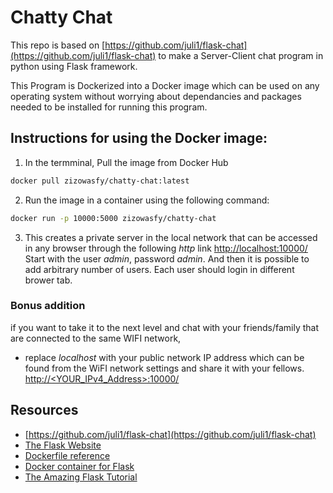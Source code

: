 # Chatty Chat

This repo is based on [https://github.com/juli1/flask-chat](https://github.com/juli1/flask-chat) to make a Server-Client chat program in python using Flask framework. 

This Program is Dockerized into a Docker image which can be used on any operating system without worrying about dependancies and packages 
needed to be installed for running this program.

## Instructions for using the Docker image:
1) In the termminal, Pull the image from Docker Hub

```bash
docker pull zizowasfy/chatty-chat:latest
```

2) Run the image in a container using the following command:

```bash
docker run -p 10000:5000 zizowasfy/chatty-chat
```

3) This creates a private server in the local network that can be accessed in any browser through the following *http* link 
[http://localhost:10000/](http://localhost:10000/)
Start with the user *admin*, password *admin*. And then it is possible to add arbitrary number of users. 
Each user should login in different brower tab.


### Bonus addition
if you want to take it to the next level and chat with your friends/family that are connected to the same WIFI network, 
* replace *localhost* with your public network IP address which can be found from the WiFI network settings and share it with your fellows.
[http://<YOUR_IPv4_Address>:10000/](http://<YOUR_IPv4_Address>:10000/)



## Resources

* [https://github.com/juli1/flask-chat](https://github.com/juli1/flask-chat)
* [The Flask Website](http://flask.pocoo.org/)
* [Dockerfile reference](https://docs.docker.com/engine/reference/builder/)
* [Docker container for Flask](http://containertutorials.com/docker-compose/flask-simple-app.html)
* [The Amazing Flask Tutorial](https://blog.miguelgrinberg.com/post/the-flask-mega-tutorial-part-i-hello-world)
